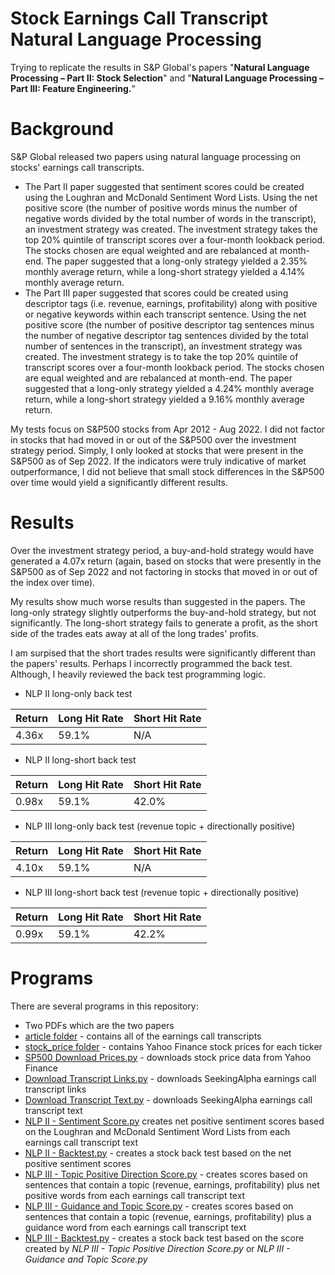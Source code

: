 # Stock Earnings Call Transcript Natural Language Processing

Trying to replicate the results in S&amp;P Global's papers "**Natural Language Processing – Part II: Stock Selection**" and "**Natural Language Processing – Part III: Feature Engineering.**"

# Background

S&P Global released two papers using natural language processing on stocks' earnings call transcripts.

 - The Part II paper suggested that sentiment scores could be created using the Loughran and McDonald Sentiment Word Lists. Using the net positive score (the number of positive words minus the number of negative words divided by the total number of words in the transcript), an investment strategy was created. The investment strategy takes the top 20% quintile of transcript scores over a four-month lookback period. The stocks chosen are equal weighted and are rebalanced at month-end. The paper suggested that a long-only strategy yielded a 2.35% monthly average return, while a long-short strategy yielded a 4.14% monthly average return.
 - The Part III paper suggested that scores could be created using descriptor tags (i.e. revenue, earnings, profitability) along with positive or negative keywords within each transcript sentence. Using the net positive score (the number of positive descriptor tag sentences minus the number of negative descriptor tag sentences divided by the total number of sentences in the transcript), an investment strategy was created. The investment strategy is to take the top 20% quintile of transcript scores over a four-month lookback period. The stocks chosen are equal weighted and are rebalanced at month-end. The paper suggested that a long-only strategy yielded a 4.24% monthly average return, while a long-short strategy yielded a 9.16% monthly average return.
 
My tests focus on S&P500 stocks from Apr 2012 - Aug 2022. I did not factor in stocks that had moved in or out of the S&P500 over the investment strategy period. Simply, I only looked at stocks that were present in the S&P500 as of Sep 2022. If the indicators were truly indicative of market outperformance, I did not believe that small stock differences in the S&P500 over time would yield a significantly different results.

# Results

Over the investment strategy period, a buy-and-hold strategy would have generated a 4.07x return (again, based on stocks that were presently in the S&P500 as of Sep 2022 and not factoring in stocks that moved in or out of the index over time).

My results show much worse results than suggested in the papers. The long-only strategy slightly outperforms the buy-and-hold strategy, but not significantly. The long-short strategy fails to generate a profit, as the short side of the trades eats away at all of the long trades' profits.

I am surpised that the short trades results were significantly different than the papers' results. Perhaps I incorrectly programmed the back test. Although, I heavily reviewed the back test programming logic.

 - NLP II long-only back test

| Return  | Long Hit Rate | Short Hit Rate |
| ------------- | ------------- | ------------- |
| 4.36x  | 59.1%  | N/A  |

 - NLP II long-short back test

| Return  | Long Hit Rate | Short Hit Rate |
| ------------- | ------------- | ------------- |
| 0.98x  | 59.1%  | 42.0%  |

 - NLP III long-only back test (revenue topic + directionally positive)

| Return  | Long Hit Rate | Short Hit Rate |
| ------------- | ------------- | ------------- |
| 4.10x  | 59.1%  | N/A  |

 - NLP III long-short back test (revenue topic + directionally positive)

| Return  | Long Hit Rate | Short Hit Rate |
| ------------- | ------------- | ------------- |
| 0.99x  | 59.1%  | 42.2%  |
 

# Programs

There are several programs in this repository:

 - Two PDFs which are the two papers
 - [article folder](https://github.com/ScrapeWithYuri/Stock-Earnings-Call-Transcript-Natural-Language-Processing/tree/main/article) - contains all of the earnings call transcripts
 - [stock_price folder](https://github.com/ScrapeWithYuri/Stock-Earnings-Call-Transcript-Natural-Language-Processing/tree/main/stock_price) - contains Yahoo Finance stock prices for each ticker
 - [SP500 Download Prices.py](https://github.com/ScrapeWithYuri/Stock-Earnings-Call-Transcript-Natural-Language-Processing/blob/main/SP500%20Download%20Prices.py) - downloads stock price data from Yahoo Finance
 - [Download Transcript Links.py](https://github.com/ScrapeWithYuri/Stock-Earnings-Call-Transcript-Natural-Language-Processing/blob/main/Download%20Transcript%20Links.py) - downloads SeekingAlpha earnings call transcript links
 - [Download Transcript Text.py](https://github.com/ScrapeWithYuri/Stock-Earnings-Call-Transcript-Natural-Language-Processing/blob/main/Download%20Transcript%20Text.py) - downloads SeekingAlpha earnings call transcript text
 - [NLP II - Sentiment Score.py](https://github.com/ScrapeWithYuri/Stock-Earnings-Call-Transcript-Natural-Language-Processing/blob/main/NLP%20II%20-%20Sentiment%20Score.py) creates net positive sentiment scores based on the Loughran and McDonald Sentiment Word Lists from each earnings call transcript text
 - [NLP II - Backtest.py](https://github.com/ScrapeWithYuri/Stock-Earnings-Call-Transcript-Natural-Language-Processing/blob/main/NLP%20III%20-%20Backtest.py) - creates a stock back test based on the net positive sentiment scores
 - [NLP III - Topic Positive Direction Score.py](https://github.com/ScrapeWithYuri/Stock-Earnings-Call-Transcript-Natural-Language-Processing/blob/main/NLP%20III%20-%20Topic%20Positive%20Direction%20Score.py) - creates scores based on sentences that contain a topic (revenue, earnings, profitability) plus net positive words from each earnings call transcript text
 - [NLP III - Guidance and Topic Score.py](https://github.com/ScrapeWithYuri/Stock-Earnings-Call-Transcript-Natural-Language-Processing/blob/main/NLP%20III%20-%20Guidance%20and%20Topic%20Score.py) - creates scores based on sentences that contain a topic (revenue, earnings, profitability) plus a guidance word from each earnings call transcript text
 - [NLP III - Backtest.py](https://github.com/ScrapeWithYuri/Stock-Earnings-Call-Transcript-Natural-Language-Processing/blob/main/NLP%20III%20-%20Backtest.py) - creates a stock back test based on the score created by *NLP III - Topic Positive Direction Score.py* or *NLP III - Guidance and Topic Score.py*
